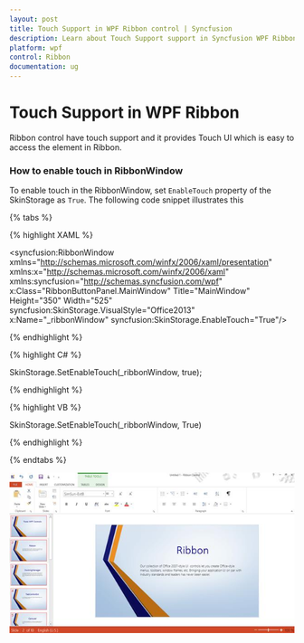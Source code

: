 ```yaml
---
layout: post
title: Touch Support in WPF Ribbon control | Syncfusion
description: Learn about Touch Support support in Syncfusion WPF Ribbon control and more.
platform: wpf
control: Ribbon
documentation: ug
---
```

# Touch Support in WPF Ribbon

Ribbon control have touch support and it provides Touch UI which is easy to access the element in Ribbon. 

### How to enable touch in RibbonWindow

To enable touch in the RibbonWindow, set `EnableTouch` property of the SkinStorage as `True`. The following code snippet illustrates this

{% tabs %}

{% highlight XAML %}

<syncfusion:RibbonWindow
xmlns="http://schemas.microsoft.com/winfx/2006/xaml/presentation"
xmlns:x="http://schemas.microsoft.com/winfx/2006/xaml"
xmlns:syncfusion="http://schemas.syncfusion.com/wpf" x:Class="RibbonButtonPanel.MainWindow"
Title="MainWindow" Height="350" Width="525" syncfusion:SkinStorage.VisualStyle="Office2013"  x:Name="_ribbonWindow" syncfusion:SkinStorage.EnableTouch="True"/>

{% endhighlight %}

{% highlight C# %}

SkinStorage.SetEnableTouch(_ribbonWindow, true);

{% endhighlight %}

{% highlight VB %}

SkinStorage.SetEnableTouch(_ribbonWindow, True)

{% endhighlight %}

{% endtabs %}

![Enabling touch mode for ribbon](TouchSupport_images/TouchSupport_img1.jpeg)
